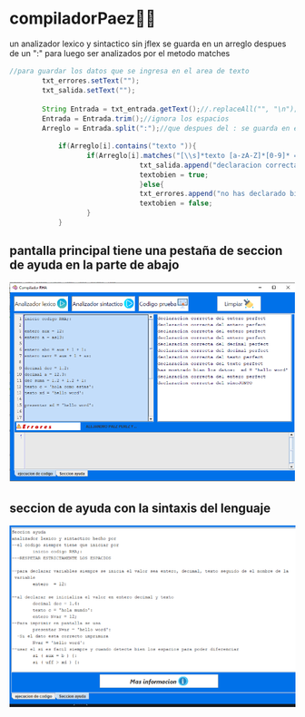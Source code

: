 # compiladorPaez👩‍💻
un analizador lexico y sintactico sin jflex
se guarda en un arreglo despues de un ":" para luego ser analizados por el metodo matches

```java   
//para guardar los datos que se ingresa en el area de texto        
        txt_errores.setText("");
        txt_salida.setText("");
        
        String Entrada = txt_entrada.getText();//.replaceAll("", "\n");// para sustituir el ; por un enter
        Entrada = Entrada.trim();//ignora los espacios
        Arreglo = Entrada.split(":");//que despues del : se guarda en el siguiente arreglo


```


```java
            if(Arreglo[i].contains("texto ")){
                   if(Arreglo[i].matches("[\\s]*texto [a-zA-Z]*[0-9]* = '[a-zA-Z|0-9|\\s]*'")){
                                txt_salida.append("declaracion correcta del texto perfect \n");
                                textobien = true;
                                }else{
                                txt_errores.append("no has declarado bien el valor:  "+Arreglo[i].replaceAll("\n","")+"\n");
                                textobien = false;
                   }
            }
   ```

## pantalla principal tiene una pestaña de seccion de ayuda en la parte de abajo
![por_si_acaso](pantallaprin.png)

## seccion de ayuda con la sintaxis del lenguaje
![por_si_acaso](ayuda.png)

